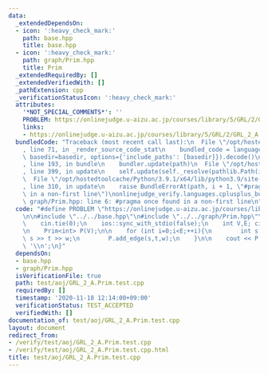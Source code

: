 ```yaml
---
data:
  _extendedDependsOn:
  - icon: ':heavy_check_mark:'
    path: base.hpp
    title: base.hpp
  - icon: ':heavy_check_mark:'
    path: graph/Prim.hpp
    title: Prim
  _extendedRequiredBy: []
  _extendedVerifiedWith: []
  _pathExtension: cpp
  _verificationStatusIcon: ':heavy_check_mark:'
  attributes:
    '*NOT_SPECIAL_COMMENTS*': ''
    PROBLEM: https://onlinejudge.u-aizu.ac.jp/courses/library/5/GRL/2/GRL_2_A
    links:
    - https://onlinejudge.u-aizu.ac.jp/courses/library/5/GRL/2/GRL_2_A
  bundledCode: "Traceback (most recent call last):\n  File \"/opt/hostedtoolcache/Python/3.9.1/x64/lib/python3.9/site-packages/onlinejudge_verify/documentation/build.py\"\
    , line 71, in _render_source_code_stat\n    bundled_code = language.bundle(stat.path,\
    \ basedir=basedir, options={'include_paths': [basedir]}).decode()\n  File \"/opt/hostedtoolcache/Python/3.9.1/x64/lib/python3.9/site-packages/onlinejudge_verify/languages/cplusplus.py\"\
    , line 193, in bundle\n    bundler.update(path)\n  File \"/opt/hostedtoolcache/Python/3.9.1/x64/lib/python3.9/site-packages/onlinejudge_verify/languages/cplusplus_bundle.py\"\
    , line 399, in update\n    self.update(self._resolve(pathlib.Path(included), included_from=path))\n\
    \  File \"/opt/hostedtoolcache/Python/3.9.1/x64/lib/python3.9/site-packages/onlinejudge_verify/languages/cplusplus_bundle.py\"\
    , line 310, in update\n    raise BundleErrorAt(path, i + 1, \"#pragma once found\
    \ in a non-first line\")\nonlinejudge_verify.languages.cplusplus_bundle.BundleErrorAt:\
    \ graph/Prim.hpp: line 6: #pragma once found in a non-first line\n"
  code: "#define PROBLEM \"https://onlinejudge.u-aizu.ac.jp/courses/library/5/GRL/2/GRL_2_A\"\
    \n\n#include \"../../base.hpp\"\n#include \"../../graph/Prim.hpp\"\n\nint main(){\n\
    \    cin.tie(0);\n    ios::sync_with_stdio(false);\n    int V,E; cin >> V >> E;\n\
    \n    Prim<int> P(V);\n\n    for (int i=0;i<E;++i){\n        int s,t,w; cin >>\
    \ s >> t >> w;\n        P.add_edge(s,t,w);\n    }\n\n    cout << P.build() <<\
    \ '\\n';\n}"
  dependsOn:
  - base.hpp
  - graph/Prim.hpp
  isVerificationFile: true
  path: test/aoj/GRL_2_A.Prim.test.cpp
  requiredBy: []
  timestamp: '2020-11-18 12:14:00+09:00'
  verificationStatus: TEST_ACCEPTED
  verifiedWith: []
documentation_of: test/aoj/GRL_2_A.Prim.test.cpp
layout: document
redirect_from:
- /verify/test/aoj/GRL_2_A.Prim.test.cpp
- /verify/test/aoj/GRL_2_A.Prim.test.cpp.html
title: test/aoj/GRL_2_A.Prim.test.cpp
---
```

